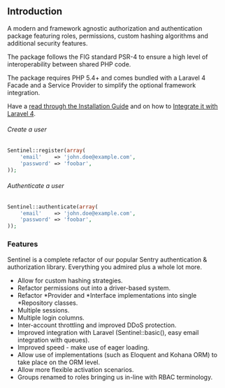 ## Introduction

A modern and framework agnostic authorization and authentication package featuring roles, permissions, custom hashing algorithms and additional security features.

The package follows the FIG standard PSR-4 to ensure a high level of interoperability between shared PHP code.

The package requires PHP 5.4+ and comes bundled with a Laravel 4 Facade and a Service Provider to simplify the optional framework integration.

Have a [read through the Installation Guide](#installation) and on how to [Integrate it with Laravel 4](#laravel-4).

###### Create a user

```php
Sentinel::register(array(
	'email'    => 'john.doe@example.com',
	'password' => 'foobar',
));
```

###### Authenticate a user

```php
Sentinel::authenticate(array(
	'email'    => 'john.doe@example.com',
	'password' => 'foobar',
));
```

### Features

Sentinel is a complete refactor of our popular Sentry authentication & authorization library. Everything you admired plus a whole lot more.

- Allow for custom hashing strategies.
- Refactor permissions out into a driver-based system.
- Refactor *Provider and *Interface implementations into single *Repository classes.
- Multiple sessions.
- Multiple login columns.
- Inter-account throttling and improved DDoS protection.
- Improved integration with Laravel (Sentinel::basic(), easy email integration with queues).
- Improved speed - make use of eager loading.
- Allow use of implementations (such as Eloquent and Kohana ORM) to take place on the ORM level.
- Allow more flexible activation scenarios.
- Groups renamed to roles bringing us in-line with RBAC terminology.
